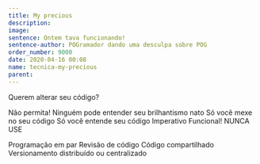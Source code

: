 ```yaml
---
title: My precious
description:
image:
sentence: Ontem tava funcionando!
sentence-author: POGramador dando uma desculpa sobre POG
order_number: 9000
date: 2020-04-16 00:08
name: tecnica-my-precious
parent:
---
```

Querem alterar seu código?

Não permita!
Ninguém pode entender seu brilhantismo nato
Só você mexe no seu código
Só você entende seu código
Imperativo Funcional!
NUNCA USE

Programação em par
Revisão de código
Código compartilhado
Versionamento distribuído ou centralizado